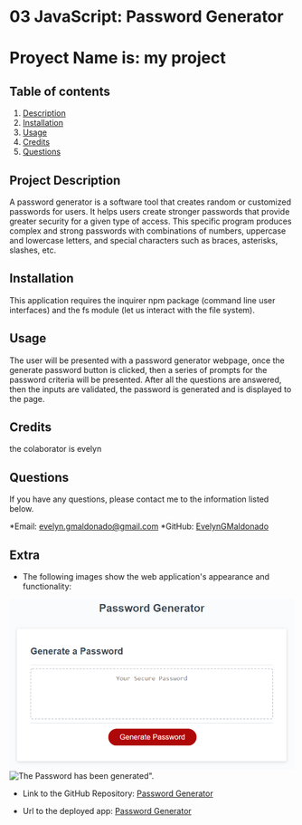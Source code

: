 # 03 JavaScript: Password Generator

# Proyect Name is: my project

## Table of contents
1. [Description](#description)
2. [Installation](#installation)
3. [Usage](#usage)
4. [Credits](#credits)
5. [Questions](#questions)

<h2 id="description"> Project Description </h2>
A password generator is a software tool that creates random or customized passwords for users. It helps users create stronger passwords that provide greater security for a given type of access. This specific program produces complex and strong passwords with combinations of numbers, uppercase and lowercase letters, and special characters such as braces, asterisks, slashes, etc.

## Installation 
This application requires the inquirer npm package (command line user interfaces) and the fs module (let us interact with the file system).

## Usage 
The user will be presented with a password generator webpage, once the generate password button is clicked, then a series of prompts for the password criteria will be presented. After all the questions are answered, then the inputs are validated, the password is generated and is displayed to the page.

## Credits 
the colaborator is evelyn

## Questions 
If you have any questions, please contact me to the information listed below.

*Email: evelyn.gmaldonado@gmail.com
*GitHub: [EvelynGMaldonado](https://github.com/EvelynGMaldonado)

## Extra

* The following images show the web application's appearance and functionality:

![The Password Generator application displays a red button to "Generate Password".](./assets/03-javascript-homework-demo.png)
![The Password has been generated".](./assets/passwordgenerated)

* Link to the GitHub Repository:
[Password Generator](https://github.com/EvelynGMaldonado/password_generator)

* Url to the deployed app:
[Password Generator](https://evelyngmaldonado.github.io/password_generator/)